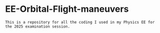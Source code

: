 # EE-Orbital-Flight-maneuvers

```
This is a repository for all the coding I used in my Physics EE for the 2025 examination session.
```
